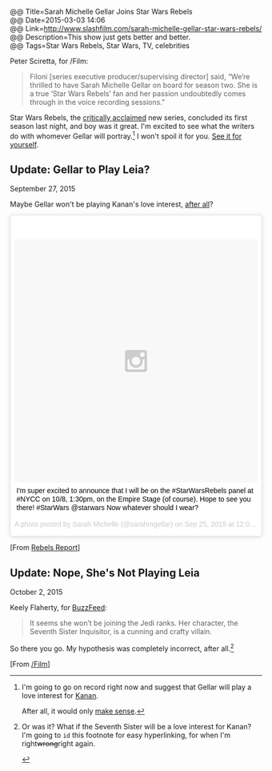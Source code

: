 @@ Title=Sarah Michelle Gellar Joins Star Wars Rebels  
@@ Date=2015-03-03 14:06  
@@ Link=http://www.slashfilm.com/sarah-michelle-gellar-star-wars-rebels/  
@@ Description=This show just gets better and better.  
@@ Tags=Star Wars Rebels, Star Wars, TV, celebrities  

Peter Sciretta, for /Film:
>Filoni [series executive producer/supervising director] said, “We’re thrilled to have Sarah Michelle Gellar on board for season two. She is a true ‘Star Wars Rebels’ fan and her passion undoubtedly comes through in the voice recording sessions.”

Star Wars Rebels, the [critically acclaimed][slashfilm] new series, concluded its first season last night, and boy was it great. I'm excited to see what the writers do with whomever Gellar will portray.[^g] I won't spoil it for you. [See it for yourself][apple]. 

<div class="update">

## Update: Gellar to Play Leia?
<p class="updateTime"><time datetime="2015-09-27">September 27, 2015</time></p>

Maybe Gellar won't be playing Kanan's love interest, [after all][wikipedia]? 

<blockquote class="instagram-media" data-instgrm-captioned data-instgrm-version="4" style=" background:#FFF; border:0; border-radius:3px; box-shadow:0 0 1px 0 rgba(0,0,0,0.5),0 1px 10px 0 rgba(0,0,0,0.15); margin: 1px; max-width:658px; padding:0; width:99.375%; width:-webkit-calc(100% - 2px); width:calc(100% - 2px);"><div style="padding:8px;"> <div style=" background:#F8F8F8; line-height:0; margin-top:40px; padding:50.0% 0; text-align:center; width:100%;"> <div style=" background:url(data:image/png;base64,iVBORw0KGgoAAAANSUhEUgAAACwAAAAsCAMAAAApWqozAAAAGFBMVEUiIiI9PT0eHh4gIB4hIBkcHBwcHBwcHBydr+JQAAAACHRSTlMABA4YHyQsM5jtaMwAAADfSURBVDjL7ZVBEgMhCAQBAf//42xcNbpAqakcM0ftUmFAAIBE81IqBJdS3lS6zs3bIpB9WED3YYXFPmHRfT8sgyrCP1x8uEUxLMzNWElFOYCV6mHWWwMzdPEKHlhLw7NWJqkHc4uIZphavDzA2JPzUDsBZziNae2S6owH8xPmX8G7zzgKEOPUoYHvGz1TBCxMkd3kwNVbU0gKHkx+iZILf77IofhrY1nYFnB/lQPb79drWOyJVa/DAvg9B/rLB4cC+Nqgdz/TvBbBnr6GBReqn/nRmDgaQEej7WhonozjF+Y2I/fZou/qAAAAAElFTkSuQmCC); display:block; height:44px; margin:0 auto -44px; position:relative; top:-22px; width:44px;"></div></div> <p style=" margin:8px 0 0 0; padding:0 4px;"> <a href="https://instagram.com/p/8EIbh4sY_i/" style=" color:#000; font-family:Arial,sans-serif; font-size:14px; font-style:normal; font-weight:normal; line-height:17px; text-decoration:none; word-wrap:break-word;" target="_top">I&#39;m super excited to announce that I will be on the #StarWarsRebels panel at #NYCC on 10/8, 1:30pm, on the Empire Stage (of course). Hope to see you there! #StarWars @starwars Now whatever should I wear?</a></p> <p style=" color:#c9c8cd; font-family:Arial,sans-serif; font-size:14px; line-height:17px; margin-bottom:0; margin-top:8px; overflow:hidden; padding:8px 0 7px; text-align:center; text-overflow:ellipsis; white-space:nowrap;">A photo posted by Sarah Michelle (@sarahmgellar) on <time style=" font-family:Arial,sans-serif; font-size:14px; line-height:17px;" datetime="2015-09-25T19:01:18+00:00">Sep 25, 2015 at 12:01pm PDT</time></p></div></blockquote> <script async defer src="//platform.instagram.com/en_US/embeds.js"></script>

[From [Rebels Report][rebelsreport]]

</div>

<div class="update">

## Update: Nope, She's Not Playing Leia
<p class="updateTime"><time datetime="2015-10-02">October 2, 2015</time></p>

Keely Flaherty, for [BuzzFeed](http://www.buzzfeed.com/keelyflaherty/sarah-michelle-gellar-reveals-her-mysterious-new-star-wars-r#.ccvq1lk1z):
>It seems she won’t be joining the Jedi ranks. Her character, the Seventh Sister Inquisitor, is a cunning and crafty villain.

So there you go. My hypothesis was completely incorrect, after all.[^or]

[From [/Film](http://www.slashfilm.com/star-wars-rebels-sarah-michelle-gellar/)]

</div>

[^g]: I'm going to go on record right now and suggest that Gellar will play a love interest for [Kanan][wikia].

	After all, it would only [make sense][huffingtonpost].
[^or]: <p id="iwasright">Or was it? What if the Seventh Sister will be a love interest for Kanan? I'm going to <code>id</code> this footnote for easy hyperlinking, for when I'm right<s>wrong</s>right again.</p>

[apple]: https://itunes.apple.com/us/tv-season/fire-across-the-galaxy/id920938545?at=1l3vx9s
[huffingtonpost]: http://www.huffingtonpost.com/2014/03/13/sarah-michelle-gellar-freddie-prinze-jr-selfie_n_4957924.html
[rebelsreport]: http://rebelsreport.com/2015/09/27/did-sarah-michelle-geller-reveal-her-star-wars-rebels-season-2-character/
[slashfilm]: http://www.slashfilm.com/star-wars-rebels-season-2/
[wikia]: http://starwars.wikia.com/wiki/Kanan_Jarrus
[wikipedia]: https://en.wikipedia.org/wiki/Princess_Leia